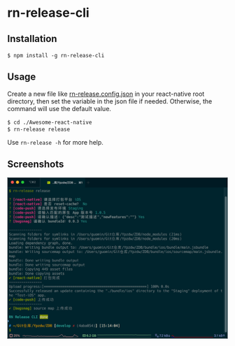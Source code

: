 # rn-release-cli

## Installation

```
$ npm install -g rn-release-cli
```

## Usage

Create a new file like [rn-release.config.json](./config/rn-release.config.json) in your react-native root directory, then set the variable in the json file if needed. Otherwise, the command will use the default value.

```
$ cd ./Awesome-react-native
$ rn-release release
```

Use `rn-release -h` for more help.

## Screenshots

![Screenshots](./screenshots/Screenshots@2x.png)
